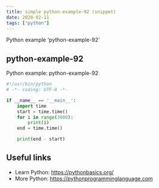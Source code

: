 ```yaml
---
title: simple python-example-92 (snippet)
date: 2020-02-11
tags: ["python"]
---
```

Python example 'python-example-92'


## python-example-92

Python example: python-example-92

```python
#!/usr/bin/python
# -*- coding: UTF-8 -*-

if __name__ == '__main__':
    import time
    start = time.time()
    for i in range(3000):
        print(i)
    end = time.time()

    print(end - start)


```

## Useful links

- Learn Python: https://pythonbasics.org/
- More Python: https://pythonprogramminglanguage.com
